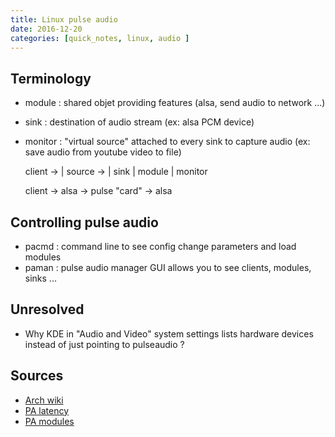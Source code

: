```yaml
---
title: Linux pulse audio
date: 2016-12-20
categories: [quick_notes, linux, audio ]
---
```


## Terminology

* module : shared objet providing features (alsa, send audio to network ...)
* sink : destination of audio stream (ex: alsa PCM device)
* monitor : "virtual source" attached to every sink to capture audio
  (ex: save audio from youtube video to file)

    client -> | source -> | sink 
              | module    | monitor

    client -> alsa -> pulse "card" -> alsa

## Controlling pulse audio

* pacmd : command line to see config change parameters and load modules
* paman : pulse audio manager GUI allows you to see clients, modules, sinks ...

## Unresolved

* Why KDE in "Audio and Video" system settings lists hardware devices instead of just pointing to pulseaudio ?

## Sources

* [Arch wiki](https://wiki.archlinux.org/index.php/PulseAudio)
* [PA latency](http://0pointer.de/blog/projects/pulse-glitch-free.html)
* [PA modules](https://www.freedesktop.org/wiki/Software/PulseAudio/Documentation/User/Modules/)

